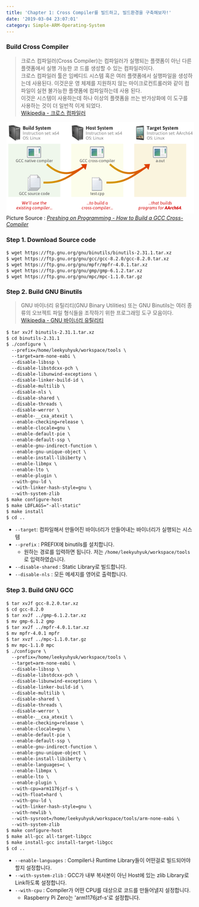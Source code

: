 ```yaml
---
title: 'Chapter 1: Cross Compiler를 빌드하고, 빌드환경을 구축해보자!'
date: '2019-03-04 23:07:01'
category: Simple-ARM-Operating-System
---
```


### Build Cross Compiler

> 크로스 컴파일러(Cross Compiler)는 컴파일러가 실행되는 플랫폼이 아닌 다른 플랫폼에서 실행 가능한 코
> 드를 생성할 수 있는 컴파일러이다.  
> 크로스 컴파일러 툴은 임베디드 시스템 혹은 여러 플랫폼에서 실행파일을 생성하는데 사용된다. 이것은운
> 영 체제를 지원하지 않는 마이크로컨트롤러와 같이 컴파일이 실현 불가능한 플랫폼에 컴파일하는데 사용
> 된다.  
> 이것은 시스템이 사용하는데 하나 이상의 플랫폼을 쓰는 반가상화에 이 도구를 사용하는 것이 더 일반적
> 이게 되었다.  
> [Wikipedia - 크로스 컴파일러](https://ko.wikipedia.org/wiki/크로스%20컴파일러)

![GNU GCC Cross Compiler](/assets/image/2019-03-04-Simple-ARM-Operating-System-Chapter-1/2019-03-04-Simple-ARM-Operating-System-Chapter-1_1.png)  
Picture Source :
_[Preshing on Programming - How to Build a GCC Cross-Compiler ](https://preshing.com/20141119/how-to-build-a-gcc-cross-compiler)_

### Step 1. Download Source code

```
$ wget https://ftp.gnu.org/gnu/binutils/binutils-2.31.1.tar.xz
$ wget https://ftp.gnu.org/gnu/gcc/gcc-8.2.0/gcc-8.2.0.tar.xz
$ wget https://ftp.gnu.org/gnu/mpfr/mpfr-4.0.1.tar.xz
$ wget https://ftp.gnu.org/gnu/gmp/gmp-6.1.2.tar.xz
$ wget https://ftp.gnu.org/gnu/mpc/mpc-1.1.0.tar.gz
```

### Step 2. Build GNU Binutils

> GNU 바이너리 유틸리티(GNU Binary Utilities) 또는 GNU Binutils는 여러 종류의 오브젝트 파일 형식들을
> 조작하기 위한 프로그래밍 도구 모음이다.  
> [Wikipedia - GNU 바이너리 유틸리티](https://ko.wikipedia.org/wiki/GNU_바이너리_유틸리티)

```
$ tar xvJf binutils-2.31.1.tar.xz
$ cd binutils-2.31.1
$ ./configure \
  --prefix=/home/leekyuhyuk/workspace/tools \
  --target=arm-none-eabi \
  --disable-libssp \
  --disable-libstdcxx-pch \
  --disable-libunwind-exceptions \
  --disable-linker-build-id \
  --disable-multilib \
  --disable-nls \
  --disable-shared \
  --disable-threads \
  --disable-werror \
  --enable-__cxa_atexit \
  --enable-checking=release \
  --enable-clocale=gnu \
  --enable-default-pie \
  --enable-default-ssp \
  --enable-gnu-indirect-function \
  --enable-gnu-unique-object \
  --enable-install-libiberty \
  --enable-libmpx \
  --enable-lto \
  --enable-plugin \
  --with-gnu-ld \
  --with-linker-hash-style=gnu \
  --with-system-zlib
$ make configure-host
$ make LDFLAGS="-all-static"
$ make install
$ cd ..
```

- `--target`: 컴파일해서 만들어진 바이너리가 만들어내는 바이너리가 실행되는 시스템
- `--prefix` : PREFIX에 binutils를 설치합니다.
  - 원하는 경로를 입력하면 됩니다. 저는 `/home/leekyuhyuk/workspace/tools`로 입력하였습니다.
- `--disable-shared` : Static Library로 빌드합니다.
- `--disable-nls` : 모든 메세지를 영어로 출력합니다.

### Step 3. Build GNU GCC

```
$ tar xvJf gcc-8.2.0.tar.xz
$ cd gcc-8.2.0
$ tar xvJf ../gmp-6.1.2.tar.xz
$ mv gmp-6.1.2 gmp
$ tar xvJf ../mpfr-4.0.1.tar.xz
$ mv mpfr-4.0.1 mpfr
$ tar xvzf ../mpc-1.1.0.tar.gz
$ mv mpc-1.1.0 mpc
$ ./configure \
  --prefix=/home/leekyuhyuk/workspace/tools \
  --target=arm-none-eabi \
  --disable-libssp \
  --disable-libstdcxx-pch \
  --disable-libunwind-exceptions \
  --disable-linker-build-id \
  --disable-multilib \
  --disable-shared \
  --disable-threads \
  --disable-werror \
  --enable-__cxa_atexit \
  --enable-checking=release \
  --enable-clocale=gnu \
  --enable-default-pie \
  --enable-default-ssp \
  --enable-gnu-indirect-function \
  --enable-gnu-unique-object \
  --enable-install-libiberty \
  --enable-languages=c \
  --enable-libmpx \
  --enable-lto \
  --enable-plugin \
  --with-cpu=arm1176jzf-s \
  --with-float=hard \
  --with-gnu-ld \
  --with-linker-hash-style=gnu \
  --with-newlib \
  --with-sysroot=/home/leekyuhyuk/workspace/tools/arm-none-eabi \
  --with-system-zlib
$ make configure-host
$ make all-gcc all-target-libgcc
$ make install-gcc install-target-libgcc
$ cd ..
```

- `--enable-languages` : Compiler나 Runtime Library들이 어떤걸로 빌드되어야 할지 설정합니다.
- `--with-system-zlib` : GCC가 내부 복사본이 아닌 Host에 있는 zlib Library로 Link하도록 설정합니다.
- `--with-cpu` : Compiler가 어떤 CPU를 대상으로 코드를 만들어낼지 설정합니다.
  - Raspberry Pi Zero는 'arm1176jzf-s'로 설정합니다.
